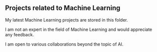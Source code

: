 ## Projects related to Machine Learning ##

My latest Machine Learning projects are stored in this folder.

I am not an expert in the field of Machine Learning and would appreciate any feedback.

I am open to various collaborations beyond the topic of AI.
